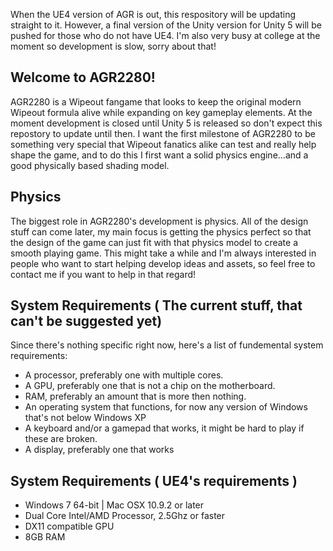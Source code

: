 When the UE4 version of AGR is out, this respository will be updating straight to it. However, a final version of the Unity version for Unity 5 will be pushed for those who do not have UE4. I'm also very busy at college at the moment so development is slow, sorry about that!

## Welcome to AGR2280!
AGR2280 is a Wipeout fangame that looks to keep the original modern Wipeout formula alive while expanding on key gameplay elements. At the moment development is closed until Unity 5 is released so don't expect this repostory to update until then. I want the first milestone of AGR2280 to be something very special that Wipeout fanatics alike can test and really help shape the game, and to do this I first want a solid physics engine...and a good physically based shading model.

## Physics
The biggest role in AGR2280's development is physics. All of the design stuff can come later, my main focus is getting the physics perfect so that the design of the game can just fit with that physics model to create a smooth playing game. This might take a while and I'm always interested in people who want to start helping develop ideas and assets, so feel free to contact me if you want to help in that regard!

## System Requirements ( The current stuff, that can't be suggested yet)

Since there's nothing specific right now, here's a list of fundemental system requirements:

* A processor, preferably one with multiple cores.
* A GPU, preferably one that is not a chip on the motherboard.
* RAM, preferably an amount that is more then nothing.
* An operating system that functions, for now any version of Windows that's not below Windows XP
* A keyboard and/or a gamepad that works, it might be hard to play if these are broken.
* A display, preferably one that works

## System Requirements ( UE4's requirements )

* Windows 7 64-bit | Mac OSX 10.9.2 or later
* Dual Core Intel/AMD Processor, 2.5Ghz or faster
* DX11 compatible GPU
* 8GB RAM
